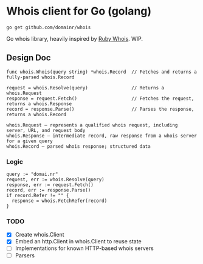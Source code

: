 # Whois client for Go (golang)

`go get github.com/domainr/whois`

Go whois library, heavily inspired by [Ruby Whois](https://github.com/weppos/whois). WIP.

## Design Doc

```
func whois.Whois(query string) *whois.Record  // Fetches and returns a fully-parsed whois.Record

request = whois.Resolve(query)                // Returns a whois.Request
response = request.Fetch()                    // Fetches the request, returns a whois.Response
record = response.Parse()                     // Parses the response, returns a whois.Record

whois.Request — represents a qualified whois request, including server, URL, and request body
whois.Response — intermediate record, raw response from a whois server for a given query
whois.Record — parsed whois response; structured data
```

### Logic

```
query := "domai.nr"
request, err := whois.Resolve(query)
response, err := request.Fetch()
record, err := response.Parse()
if record.Refer != "" {
  response = whois.FetchRefer(record)
}
```

### TODO

- [X] Create whois.Client
- [X] Embed an http.Client in whois.Client to reuse state
- [ ] Implementations for known HTTP-based whois servers
- [ ] Parsers
